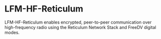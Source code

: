 # LFM-HF-Reticulum
LFM-HF-Reticulum enables encrypted, peer-to-peer communication over high-frequency radio using the Reticulum Network Stack and FreeDV digital modes. 
